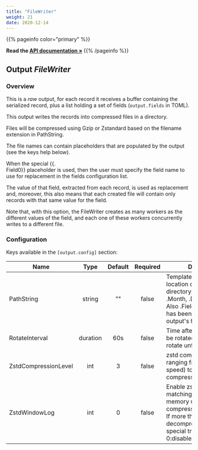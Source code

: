```yaml
---
title: "FileWriter"
weight: 21
date: 2020-12-14
---
```

{{% pageinfo color="primary" %}}

**Read the [API documentation &raquo;](https://pkg.go.dev/github.com/AdRoll/baker/output#FileWriter)**
{{% /pageinfo %}}

## Output *FileWriter*

### Overview
This is a *raw* output, for each record it receives a buffer containing the serialized record, plus a list holding a set of fields (`output.fields` in TOML).


This output writes the records into compressed files in a directory.  

Files will be compressed using Gzip or Zstandard based on the filename extension in PathString.  

The file names can contain placeholders that are populated by the output (see the keys help below).  

When the special {{.  
Field0}} placeholder is used, then the user must specify the field name to
use for replacement in the fields configuration list.  

The value of that field, extracted from each record, is used as replacement and, moreover, this
also means that each created file will contain only records with that same value for the field.  

Note that, with this option, the FileWriter creates as many workers as the different values
of the field, and each one of these workers concurrently writes to a different file.  



### Configuration

Keys available in the `[output.config]` section:

|Name|Type|Default|Required|Description|
|----|:--:|:-----:|:------:|-----------|
| PathString| string| ""| false| Template to describe location of the output directory: supports .Year, .Month, .Day and .Rotation. Also .Field0 if a field name has been specified in the output's fields list.|
| RotateInterval| duration| 60s| false| Time after which data will be rotated. If -1, it will not rotate until the end.|
| ZstdCompressionLevel| int| 3| false| zstd compression level, ranging from 1 (best speed) to 19 (best compression).|
| ZstdWindowLog| int| 0| false| Enable zstd long distance matching. Increase memory usage for both compressor/decompressor. If more than 27 the decompressor requires special treatment. 0:disabled.|

